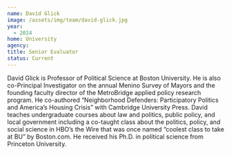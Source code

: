 ```yaml
---
name: David Glick
image: /assets/img/team/david-glick.jpg
year:
  - 2024
home: University
agency:
title: Senior Evaluator
status: Current
---
```

David Glick is Professor of Political Science at Boston University.  He is also co-Principal Investigator on the annual Menino Survey of Mayors and the founding faculty director of the MetroBridge applied policy research program. He co-authored “Neighborhood Defenders: Participatory Politics and America’s Housing Crisis” with Cambridge University Press.  David teaches undergraduate courses about law and politics, public policy, and local government including a co-taught class about the politics, policy, and social science in HBO’s the Wire that was once named “coolest class to take at BU” by Boston.com. He received his Ph.D. in political science from Princeton University.

